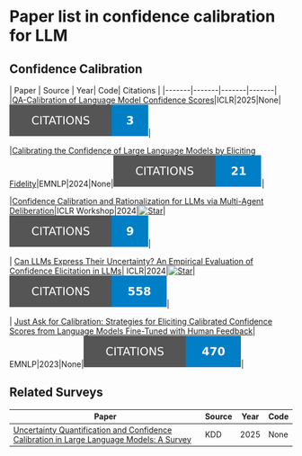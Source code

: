 # Paper list in confidence calibration for LLM

## Confidence Calibration
| Paper | Source | Year| Code| Citations |
|-------|-------|-------|-------|
|[QA-Calibration of Language Model Confidence Scores](https://openreview.net/forum?id=D2hhkU5O48)|ICLR|2025|None|![Citations](badges\QA-Calibration_of_Language_Model_Confidence_Scores.svg)|

|[Calibrating the Confidence of Large Language Models by Eliciting Fidelity](https://aclanthology.org/2024.emnlp-main.173/)|EMNLP|2024|None|![Citations](badges\Calibrating_the_Confidence_of_Large_Language_Models_by_Eliciting_Fidelity.svg)|

|[Confidence Calibration and Rationalization for LLMs via Multi-Agent Deliberation](https://openreview.net/forum?id=UTXtCOWdOM)|ICLR Workshop|2024|[![Star](https://img.shields.io/github/stars/minnesotanlp/collaborative-calibration.svg?style=social&label=Star)](https://github.com/minnesotanlp/collaborative-calibration)|![Citations](badges\Confidence_Calibration_and_Rationalization_for_LLMs_via_Multi-Agent_Deliberation.svg)|

| [Can LLMs Express Their Uncertainty? An Empirical Evaluation of Confidence Elicitation in LLMs](https://openreview.net/forum?id=gjeQKFxFpZ)| ICLR|2024|[![Star](https://img.shields.io/github/stars/MiaoXiong2320/llm-uncertainty.svg?style=social&label=Star)](https://github.com/MiaoXiong2320/llm-uncertainty)|![Citations](badges\Can_LLMs_Express_Their_Uncertainty__An_Empirical_Evaluation_of_Confidence_Elicitation_in_LLMs.svg)|

| [Just Ask for Calibration: Strategies for Eliciting Calibrated Confidence Scores from Language Models Fine-Tuned with Human Feedback](https://aclanthology.org/2023.emnlp-main.330/)| EMNLP|2023|None|![Citations](badges\Just_Ask_for_Calibration__Strategies_for_Eliciting_Calibrated_Confidence_Scores_from_Language_Models_Fine-Tuned_with_Hum.svg)|

## Related Surveys
| Paper | Source | Year| Code|
|-------|-------|-------|-------|
| [Uncertainty Quantification and Confidence Calibration in Large Language Models: A Survey](https://dl.acm.org/doi/abs/10.1145/3711896.3736569)| KDD|2025|None|![Citations](badges\Uncertainty_Quantification_and_Confidence_Calibration_in_Large_Language_Models__A_Survey.svg)|

